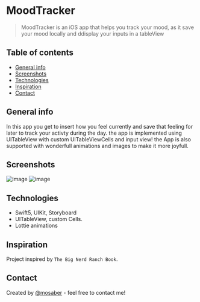 # MoodTracker
> MoodTracker is an iOS app that helps you track your mood, as it save your mood locally and ddisplay your inputs in a tableView  

## Table of contents
* [General info](#general-info)
* [Screenshots](#screenshots)
* [Technologies](#technologies)
* [Inspiration](#inspiration)
* [Contact](#contact)

## General info
In this app you get to insert how you feel currently and save that feeling for later to track your activty during the day.
the app is implemented using UITableView with custom UITableViewCells and input view!
the App is also supported with wonderfull animations and images to make it more joyfull.
## Screenshots
![image](https://user-images.githubusercontent.com/52084438/109010318-4fcfa380-76b8-11eb-860d-4e2ccdd4e289.png)
![image](https://user-images.githubusercontent.com/52084438/109010354-578f4800-76b8-11eb-840a-8f36eb7adc44.png)

## Technologies
* Swift5, UIKit, Storyboard
* UITableView, custom Cells. 
* Lottie animations

## Inspiration
Project inspired by `The Big Nerd Ranch Book`.
## Contact
Created by [@mosaber](https://www.linkedin.com/in/mohamed-saber-fares/) - feel free to contact me!
